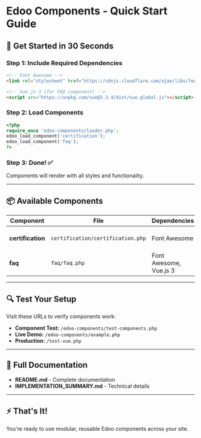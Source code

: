 # Edoo Components - Quick Start Guide

## 🚀 Get Started in 30 Seconds

### Step 1: Include Required Dependencies
```html
<!-- Font Awesome -->
<link rel="stylesheet" href="https://cdnjs.cloudflare.com/ajax/libs/font-awesome/6.4.0/css/all.min.css">

<!-- Vue.js 3 (for FAQ component) -->
<script src="https://unpkg.com/vue@3.3.4/dist/vue.global.js"></script>
```

### Step 2: Load Components
```php
<?php
require_once 'edoo-components/loader.php';
edoo_load_component('certification');
edoo_load_component('faq');
?>
```

### Step 3: Done! ✅
Components will render with all styles and functionality.

---

## 📦 Available Components

| Component | File | Dependencies | Description |
|-----------|------|--------------|-------------|
| **certification** | `certification/certification.php` | Font Awesome | Professional certifications showcase |
| **faq** | `faq/faq.php` | Font Awesome, Vue.js 3 | Interactive FAQ accordion |

---

## 🔍 Test Your Setup

Visit these URLs to verify components work:

- **Component Test:** `/edoo-components/test-components.php`
- **Live Demo:** `/edoo-components/example.php`
- **Production:** `/test-vue.php`

---

## 📖 Full Documentation

- **README.md** - Complete documentation
- **IMPLEMENTATION_SUMMARY.md** - Technical details

---

## ⚡ That's It!

You're ready to use modular, reusable Edoo components across your site.
